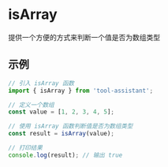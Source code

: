 # isArray

提供一个方便的方式来判断一个值是否为数组类型

## 示例

```javascript
// 引入 isArray 函数
import { isArray } from 'tool-assistant';

// 定义一个数组
const value = [1, 2, 3, 4, 5];

// 使用 isArray 函数判断值是否为数组类型
const result = isArray(value);

// 打印结果
console.log(result); // 输出 true
```

